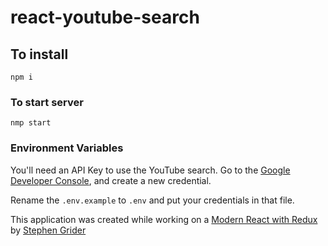 # react-youtube-search

## To install

```
npm i
```

### To start server
```
nmp start
```

### Environment Variables
You'll need an API Key to use the YouTube search. Go to the [Google Developer Console](https://console.developers.google.com/), and create a new credential.

Rename the `.env.example` to `.env` and put your credentials in that file.


This application was created while working on a [Modern React with Redux](https://www.udemy.com/react-redux/learn/v4/overview) by [Stephen Grider](https://twitter.com/ste_grider)
